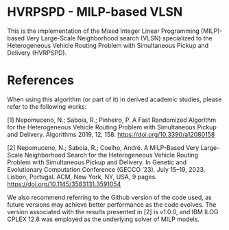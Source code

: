 # HVRPSPD - MILP-based VLSN

This is the implementation of the Mixed Integer Linear Programming (MILP)-based Very Large-Scale Neighborhood search (VLSN) specialized to the
Heterogeneous Vehicle Routing Problem with Simultaneous Pickup and Delivery (HVRPSPD).

# References

When using this algorithm (or part of it) in derived academic studies, please refer to the following works:

[1] Nepomuceno, N.; Saboia, R.; Pinheiro, P. A Fast Randomized Algorithm for the Heterogeneous Vehicle Routing Problem with Simultaneous Pickup
and Delivery. Algorithms 2019, 12, 158. https://doi.org/10.3390/a12080158

[2] Nepomuceno, N.; Saboia, R.; Coelho, André. A MILP-Based Very Large-Scale Neighborhood Search for the Heterogeneous Vehicle Routing Problem with
Simultaneous Pickup and Delivery. In Genetic and Evolutionary Computation Conference (GECCO ’23), July 15–19, 2023, Lisbon, Portugal. ACM, New York,
NY, USA, 9 pages. https://doi.org/10.1145/3583131.3591054

We also recommend referring to the Github version of the code used, as future versions may achieve better performance as the code evolves. The
version associated with the results presented in [2] is v1.0.0, and IBM ILOG CPLEX 12.8 was employed as the underlying solver of MILP models.
